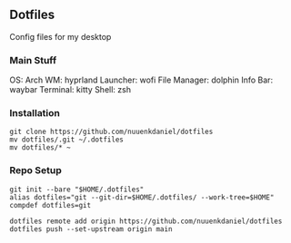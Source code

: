 ## Dotfiles ##
Config files for my desktop

### Main Stuff ###
OS: Arch
WM: hyprland
Launcher: wofi
File Manager: dolphin
Info Bar: waybar
Terminal: kitty
Shell: zsh

### Installation ###
```
git clone https://github.com/nuuenkdaniel/dotfiles
mv dotfiles/.git ~/.dotfiles
mv dotfiles/* ~
```
### Repo Setup ###
```
git init --bare "$HOME/.dotfiles"
alias dotfiles="git --git-dir=$HOME/.dotfiles/ --work-tree=$HOME"
compdef dotfiles=git

dotfiles remote add origin https://github.com/nuuenkdaniel/dotfiles
dotfiles push --set-upstream origin main
```
